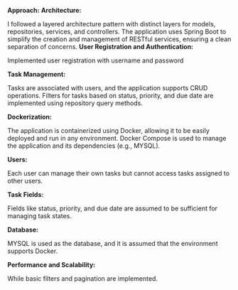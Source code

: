 **Approach:**
**Architecture:**

I followed a layered architecture pattern with distinct layers for models, repositories, services, and controllers.
The application uses Spring Boot to simplify the creation and management of RESTful services, ensuring a clean separation of concerns.
**User Registration and Authentication:**

Implemented user registration with username and password

**Task Management:**

Tasks are associated with users, and the application supports CRUD operations.
Filters for tasks based on status, priority, and due date are implemented using repository query methods.

**Dockerization:**

The application is containerized using Docker, allowing it to be easily deployed and run in any environment. Docker Compose is used to manage the application and its dependencies (e.g., MYSQL).

**Users:**

Each user can manage their own tasks but cannot access tasks assigned to other users.

**Task Fields:**

Fields like status, priority, and due date are assumed to be sufficient for managing task states.

**Database:**

MYSQL is used as the database, and it is assumed that the environment supports Docker.

**Performance and Scalability:**

While basic filters and pagination are implemented.
